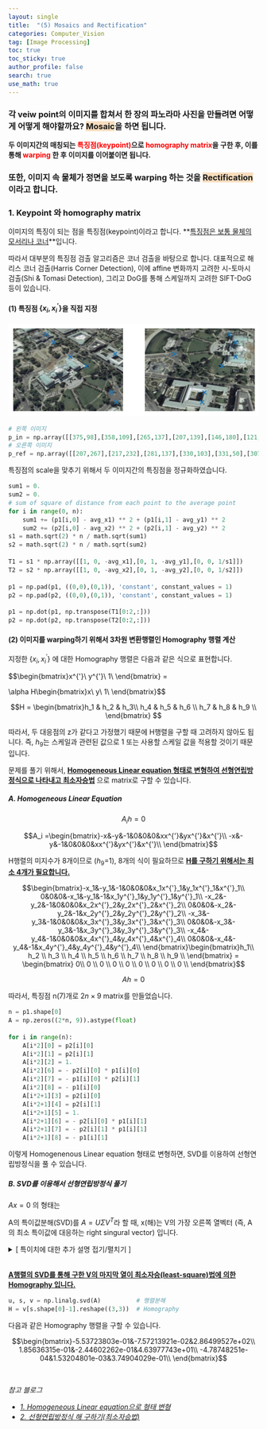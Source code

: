 ```yaml
---
layout: single  
title:  "(5) Mosaics and Rectification"
categories: Computer_Vision
tag: [Image Processing]
toc: true
toc_sticky: true
author_profile: false
search: true
use_math: true
---
```


### 각 veiw point의 이미지를 합쳐서 한 장의 파노라마 사진을 만들려면 어떻게 어떻게 해야할까요? <span style='background-color:#F7DDBE'>Mosaic</span>을 하면 됩니다.

**두 이미지간의 매칭되는 <span style="color:#ff0000">특징점(keypoint)</span>으로 <span style="color:#ff0000">homography matrix</span>을 구한 후, 이를 통해 <span style="color:#ff0000">warping</span> 한 후 이미지를 이어붙이면 됩니다.**   

### 또한, 이미지 속 물체가 정면을 보도록 warping 하는 것을 <span style='background-color:#F7DDBE'>Rectification</span> 이라고 합니다.    

### 1. Keypoint 와 homography matrix

이미지의 특징이 되는 점을 특징점(keypoint)이라고 합니다. **<u>특징점은 보통 물체의 모서리나 코너</u>**입니다. 

따라서 대부분의 특징점 검출 알고리즘은 코너 검출을 바탕으로 합니다. 대표적으로 해리스 코너 검출(Harris Corner Detection), 이에 affine 변화까지 고려한 시-토마시 검출(Shi & Tomasi Detection), 그리고 DoG를 통해 스케일까지 고려한 SIFT-DoG 등이 있습니다.  

#### (1) 특징점 $\{x_i ,x^{'}_i\}$을 직접 지정

<img src="/assets/images/2023-03-29-warping/keypoint.png" alt="이미지 특징점"/>

```python
# 왼쪽 이미지
p_in = np.array([[375,98],[358,109],[265,137],[207,139],[146,180],[121,224],[371,250]])     
# 오른쪽 이미지
p_ref = np.array([[207,267],[217,232],[281,137],[330,103],[331,50],[307,22],[107,93]])
```

특징점의 scale을 맞추기 위해서 두 이미지간의 특징점을 정규화하였습니다.

```python
sum1 = 0.
sum2 = 0.
# sum of square of distance from each point to the average point
for i in range(0, n):
    sum1 += (p1[i,0] - avg_x1) ** 2 + (p1[i,1] - avg_y1) ** 2   
    sum2 += (p2[i,0] - avg_x2) ** 2 + (p2[i,1] - avg_y2) ** 2
s1 = math.sqrt(2) * n / math.sqrt(sum1)
s2 = math.sqrt(2) * n / math.sqrt(sum2)

T1 = s1 * np.array([[1, 0, -avg_x1],[0, 1, -avg_y1],[0, 0, 1/s1]])
T2 = s2 * np.array([[1, 0, -avg_x2],[0, 1, -avg_y2],[0, 0, 1/s2]])

p1 = np.pad(p1, ((0,0),(0,1)), 'constant', constant_values = 1)
p2 = np.pad(p2, ((0,0),(0,1)), 'constant', constant_values = 1)

p1 = np.dot(p1, np.transpose(T1[0:2,:]))
p2 = np.dot(p2, np.transpose(T2[0:2,:]))
```


#### (2) 이미지를 warping하기 위해서 3차원 변환행렬인 Homography 행렬 계산


지정한 $\{x_i ,x^{'}_i\}$ 에 대한 Homography 행렬은 다음과 같은 식으로 표현합니다.

$$\begin{bmatrix}x^{'}\\
y^{'}\\
1\\ \end{bmatrix} = 

\alpha H\begin{bmatrix}x\\
y\\
1\\ \end{bmatrix}$$

$$H = 
\begin{bmatrix}h_1 & h_2 & h_3\\
h_4 & h_5 & h_6 \\
h_7 & h_8 & h_9 \\ \end{bmatrix} $$


따라서, 두 대응점의 z가 같다고 가정했기 때문에 H행렬을 구할 때 고려하지 않아도 됩니다. 즉, $h_9$는 스케일과 관련된 값으로 1 또는 사용할 스케일 값을 적용할 것이기 때문입니다.  

문제를 풀기 위해서, **<u>Homogeneous Linear equation 형태로 변형하여 선형연립방정식으로 나타내고 최소자승법</u>** 으로 matrix로 구할 수 있습니다.

##### A. Homogeneous Linear Equation

$$A_ih=0$$

$$A_i =\begin{bmatrix}-x&-y&-1&0&0&0&xx^{'}&yx^{'}&x^{'}\\
-x&-y&-1&0&0&0&xx^{'}&yx^{'}&x^{'}\\ \end{bmatrix}$$

H행렬의 미지수가 8개이므로 ($h_9$=1),   8개의 식이 필요하므로 **<u>H를 구하기 위해서는 최소 4개가 필요합니다.</u>** 

$$\begin{bmatrix}-x_1&-y_1&-1&0&0&0&x_1x^{'}_1&y_1x^{'}_1&x^{'}_1\\  
0&0&0&-x_1&-y_1&-1&x_1y^{'}_1&y_1y^{'}_1&y^{'}_1\\ 
-x_2&-y_2&-1&0&0&0&x_2x^{'}_2&y_2x^{'}_2&x^{'}_2\\  
0&0&0&-x_2&-y_2&-1&x_2y^{'}_2&y_2y^{'}_2&y^{'}_2\\
-x_3&-y_3&-1&0&0&0&x_3x^{'}_3&y_3x^{'}_3&x^{'}_3\\  
0&0&0&-x_3&-y_3&-1&x_3y^{'}_3&y_3y^{'}_3&y^{'}_3\\
-x_4&-y_4&-1&0&0&0&x_4x^{'}_4&y_4x^{'}_4&x^{'}_4\\  
0&0&0&-x_4&-y_4&-1&x_4y^{'}_4&y_4y^{'}_4&y^{'}_4\\  \end{bmatrix}\begin{bmatrix}h_1\\ h_2 \\ h_3 \\ h_4 \\ h_5 \\ h_6 \\ h_7 \\ h_8 \\ h_9 \\ \end{bmatrix} = \begin{bmatrix} 0\\ 0 \\ 0 \\ 0 \\ 0 \\ 0 \\ 0 \\ 0 \\ 0 \\
\end{bmatrix}$$

$$Ah=0$$

따라서, 특징점 n(7)개로 $2n\times9$ matrix를 만들었습니다.

```python
n = p1.shape[0]
A = np.zeros((2*n, 9)).astype(float)

for i in range(n):
    A[i*2][0] = p2[i][0]
    A[i*2][1] = p2[i][1]
    A[i*2][2] = 1.
    A[i*2][6] = - p2[i][0] * p1[i][0]
    A[i*2][7] = - p1[i][0] * p2[i][1]
    A[i*2][8] = - p1[i][0]
    A[i*2+1][3] = p2[i][0]
    A[i*2+1][4] = p2[i][1]
    A[i*2+1][5] = 1.
    A[i*2+1][6] = - p2[i][0] * p1[i][1]
    A[i*2+1][7] = - p2[i][1] * p1[i][1]
    A[i*2+1][8] = - p1[i][1]
```

이렇게 Homogenenous Linear equation 형태로 변형하면, SVD를 이용하여 선형연립방정식을 풀 수 있습니다.

##### B. SVD를 이용해서 선형연립방정식 풀기

$Ax = 0$ 의 형태는 

A의 특이값분해(SVD)를 $A=U\Sigma V^{T}$라 할 때, x(해)는 V의 가장 오른쪽 열벡터 (즉, A의 최소 특이값에 대응하는 right singural vector) 입니다.  

<details>
<summary>[ 특이치에 대한 추가 설명 접기/펼치기 ]</summary>
<div markdown="1">
A의 특이치(singular vlaue)는  $A^TA$의 고유값(eigen value)에 루트를 씌운 값이며, $A\vec{v_1}, ..., A\vec{v_r}$ 벡터의 길이입니다.  $v$는 $A^TA$의 고유 벡터입니다.

U는 $\{A\vec{v_1}, ..., A\vec{v_r}\}$ 을 정규화 한 $\{\vec{u_1}, ..., \vec{u_r}\}$ 벡터가 열들로 이루어진 행렬입니다. A의 left singular vector로 부릅니다.


$$u_i = \frac{1}{\|Av_i\|}Av_i=\frac{1}{\sigma_i}Av_i$$

$$U = [u_1, u_2, ..., u_m]$$

V는 A의 right singular vector라고 부릅니다. 

- [*선형변환 관점에서 SVD (참고 사이트)*](https://angeloyeo.github.io/2019/08/01/SVD.html)

- [*특이치와 고유치 (참고 사이트)*](https://deep-learning-study.tistory.com/481)

</div>
</details>
<br/>

**<u>A행렬의 SVD를 통해 구한 V의 마지막 열이 최소자승(least-square)법에 의한 Homography 입니다.</u>**

```python
u, s, v = np.linalg.svd(A)          # 행렬분해
H = v[s.shape[0]-1].reshape((3,3))  # Homography
```
다음과 같은 Homography 행렬을 구할 수 있습니다.

$$\begin{bmatrix}-5.53723803e-01&-7.57213921e-02&2.86499527e+02\\  
1.85636315e-01&-2.44602262e-01&4.63977743e+01\\ 
-4.78748251e-04&1.53204801e-03&3.74904029e-01\\ \end{bmatrix}$$
<!-- 
### 2. Mosaics
#### (1) Warping


### 3. Rectification -->

<br/>

*참고 블로그*
- [*1. Homogeneous Linear equation으로 형태 변형*](https://gaussian37.github.io/vision-concept-direct_linear_transformation/)
- [*2. 선형연립방정식 해 구하기(최소자승법)*](https://darkpgmr.tistory.com/108)